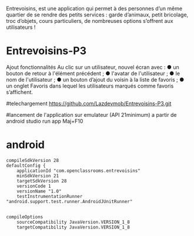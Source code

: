 Entrevoisins, 
est une application qui permet à des personnes d’un même quartier de se rendre des petits services : 
garde d’animaux, petit bricolage, troc d’objets, cours particuliers, de nombreuses options s’offrent aux utilisateurs !

# Entrevoisins-P3
Ajout fonctionnalités
Au clic sur un utilisateur, nouvel écran avec : 
● un bouton de retour à l'élément précédent ; 
● l'avatar de l'utilisateur ; 
● le nom de l'utilisateur ; 
● un bouton d’ajout du voisin à la liste de favoris ; 
● un onglet Favoris dans lequel les utilisateurs marqués comme favoris s’affichent.

#telechargement
https://github.com/Lazdevmob/Entrevoisins-P3.git

#lancement de l'application sur emulateur (API 21minimum)
a partir de android studio 
run app Maj+F10

# android 
    compileSdkVersion 28
    defaultConfig {
        applicationId "com.openclassrooms.entrevoisins"
        minSdkVersion 21
        targetSdkVersion 28
        versionCode 1
        versionName "1.0"
        testInstrumentationRunner "android.support.test.runner.AndroidJUnitRunner"
 

    compileOptions 
        sourceCompatibility JavaVersion.VERSION_1_8
        targetCompatibility JavaVersion.VERSION_1_8
        

    
